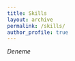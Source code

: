 ```yaml
---
title: Skills
layout: archive
permalink: /skills/
author_profile: true
---
```


<i class="fas fa-camera">Deneme</i>